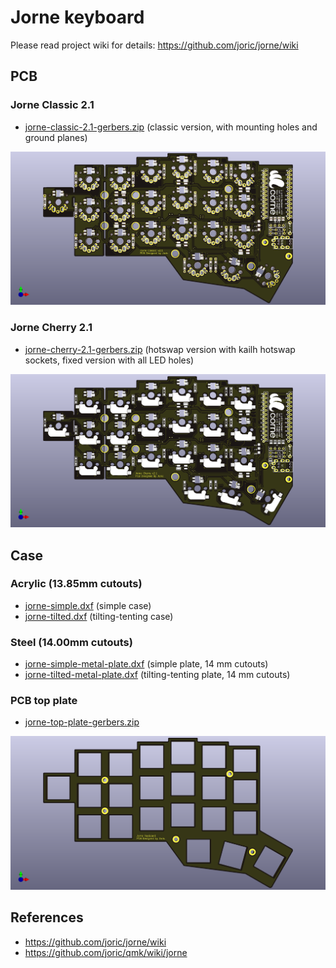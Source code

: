 # Jorne keyboard

Please read project wiki for details: https://github.com/joric/jorne/wiki

## PCB

### Jorne Classic 2.1

* [jorne-classic-2.1-gerbers.zip](https://github.com/joric/crkbd/raw/jorne/gerbers/jorne-classic-2.1-gerbers.zip) (classic version, with mounting holes and ground planes)

![](images/jorne-classic-2.1.png)

### Jorne Cherry 2.1

* [jorne-cherry-2.1-gerbers.zip](https://github.com/joric/crkbd/raw/jorne/gerbers/jorne-cherry-2.1-gerbers.zip) (hotswap version with kailh hotswap sockets, fixed version with all LED holes)

![](images/jorne-cherry-2.1.png)

## Case

### Acrylic (13.85mm cutouts)

* [jorne-simple.dxf](https://github.com/joric/crkbd/raw/jorne/dxf/jorne-simple.dxf) (simple case)
* [jorne-tilted.dxf](https://github.com/joric/crkbd/raw/jorne/dxf/jorne-tilted.dxf) (tilting-tenting case)

### Steel (14.00mm cutouts)

* [jorne-simple-metal-plate.dxf](https://github.com/joric/crkbd/raw/jorne/dxf/jorne-simple-metal-plate.dxf) (simple plate, 14 mm cutouts)
* [jorne-tilted-metal-plate.dxf](https://github.com/joric/crkbd/raw/jorne/dxf/jorne-tilted-metal-plate.dxf) (tilting-tenting plate, 14 mm cutouts)

### PCB top plate

* [jorne-top-plate-gerbers.zip](https://github.com/joric/crkbd/raw/jorne/gerbers/jorne-top-plate-gerbers.zip)

![](images/jorne-top-plate.png)

## References

* https://github.com/joric/jorne/wiki
* https://github.com/joric/qmk/wiki/jorne
